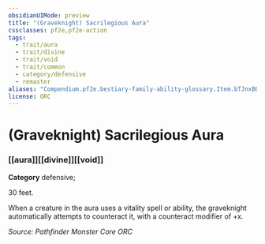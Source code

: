 ```yaml
---
obsidianUIMode: preview
title: "(Graveknight) Sacrilegious Aura"
cssclasses: pf2e,pf2e-action
tags:
  - trait/aura
  - trait/divine
  - trait/void
  - trait/common
  - category/defensive
  - remaster
aliases: "Compendium.pf2e.bestiary-family-ability-glossary.Item.bTJnxBQjr7G8yr30"
license: ORC
---
```

# (Graveknight) Sacrilegious Aura

### [[aura]][[divine]][[void]]

**Category** defensive; 




30 feet.

When a creature in the aura uses a vitality spell or ability, the graveknight automatically attempts to counteract it, with a counteract modifier of +x.

*Source: Pathfinder Monster Core*
*ORC*